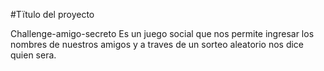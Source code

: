 #Tïtulo del proyecto

Challenge-amigo-secreto
Es un juego social que nos permite ingresar los nombres de nuestros amigos y a traves de un sorteo aleatorio nos dice quien sera.


